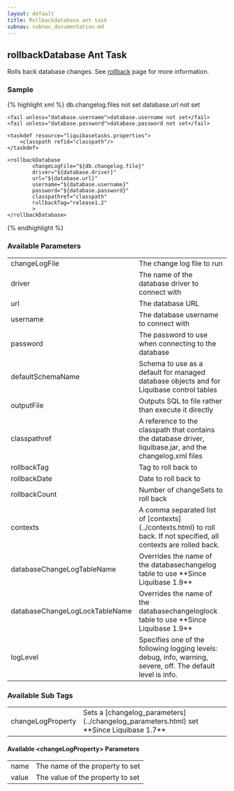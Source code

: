 ```yaml
---
layout: default
title: Rollbackdatabase ant task
subnav: subnav_documentation.md
---
```


## rollbackDatabase Ant Task ##

Rolls back database changes.  See [rollback](../rollback.html) page for more information.

### Sample ###

{% highlight xml %}
<target name="rollback-database" depends="prepare">
    <fail unless="db.changelog.file">db.changelog.files not set</fail>
    <fail unless="database.url">database.url not set</fail>

    <fail unless="database.username">database.username not set</fail>
    <fail unless="database.password">database.password not set</fail>

    <taskdef resource="liquibasetasks.properties">
        <classpath refid="classpath"/>
    </taskdef>

    <rollbackDatabase
            changeLogFile="${db.changelog.file}"
            driver="${database.driver}"
            url="${database.url}"
            username="${database.username}"
            password="${database.password}"
            classpathref="classpath"
            rollbackTag="release1.2"
            >
    </rollbackDatabase>
</target>
{% endhighlight %}



### Available Parameters ###

<table>
<tr><td>changeLogFile</td><td>The change log file to run</td></tr>
<tr><td>driver</td><td>The name of the database driver to connect with</td></tr>
<tr><td>url</td><td>The database URL</td></tr>
<tr><td>username</td><td>The database username to connect with</td></tr>
<tr><td>password</td><td>The password to use when connecting to the database</td></tr>
<tr><td>defaultSchemaName</td><td>Schema to use as a default for managed database objects and for Liquibase control tables  </td></tr>
<tr><td>outputFile</td><td>Outputs SQL to file rather than execute it directly  </td></tr>
<tr><td>classpathref</td><td>A reference to the classpath that contains the database driver, liquibase.jar, and the changelog.xml files</td></tr>
<tr><td>rollbackTag</td><td>Tag to roll back to</td></tr>
<tr><td>rollbackDate</td><td>Date to roll back to</td></tr>
<tr><td>rollbackCount</td><td>Number of changeSets to roll back</td></tr>
<tr><td>contexts</td><td>A comma separated list of [contexts](../contexts.html) to roll back. If not specified, all contexts are rolled back.  </td></tr>
<tr><td>databaseChangeLogTableName</td><td>Overrides the name of the databasechangelog table to use **Since Liquibase 1.9** </td></tr>
<tr><td>databaseChangeLogLockTableName</td><td>Overrides the name of the databasechangeloglock table to use **Since Liquibase 1.9** </td></tr>
<tr><td>logLevel</td><td>Specifies one of the following logging levels: debug, info, warning, severe, off. The default level is info.</td></tr>
</table>

### Available Sub Tags ###
<table>
<tr><td>changeLogProperty</td><td>Sets a [changelog_parameters](../changelog_parameters.html) set **Since Liquibase 1.7** </td></tr>
</table>

#### Available &lt;changeLogProperty&gt; Parameters ####
<table>
<tr><td>name</td><td>The name of the property to set</td></tr>
<tr><td>value</td><td>The value of the property to set</td></tr>
</table>
